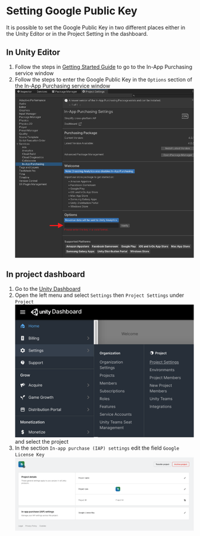 # Setting Google Public Key

It is possible to set the Google Public Key in two different places either in the Unity Editor or in the Project Setting in the dashboard.

## In Unity Editor

1. Follow the steps in [Getting Started Guide](GettingStarted.md) to go to the In-App Purchasing service window
2. Follow the steps to enter the Google Public Key in the `Options` section of the In-App Purchasing service window
![GooglePublicKeyServiceWindowImage](images/IAPGooglePublicKey.png)

## In project dashboard

1. Go to the [Unity Dashboard](https://dashboard.unity3d.com/landing)
2. Open the left menu and select `Settings` then `Project Settings` under `Project`
![GooglePublicKeyDashboardSetting](images/IAPGooglePublicKeyDashboardSetting.png) and select the project
3. In the section `In-app purchase (IAP) settings` edit the field `Google License Key`
![GooglePublicKeyDashboard](images/IAPGooglePublicKeyDashboard.png)
